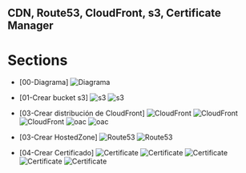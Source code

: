 ## CDN, Route53, CloudFront, s3, Certificate Manager

# Sections
- [00-Diagrama]
![Diagrama](docs/Diagrama.png)

- [01-Crear bucket s3]
![s3](docs/s3-1.png)
![s3](docs/s3-2.png)

- [03-Crear distribución de CloudFront]
![CloudFront](docs/Cloudfront-1.png)
![CloudFront](docs/Cloudfront-2.png)
![CloudFront](docs/Cloudfront-3.png)
![oac](docs/OAC-1.png)
![oac](docs/OAC-2.png)

- [03-Crear HostedZone]
![Route53](docs/Route53-1.png)
![Route53](docs/Route53-2.png)

- [04-Crear Certificado]
![Certificate](docs/Certificate-1.png)
![Certificate](docs/Certificate-2.png)
![Certificate](docs/Certificate-3.png)
![Certificate](docs/Certificate-4.png)
![Certificate](docs/Certificate-5.png)